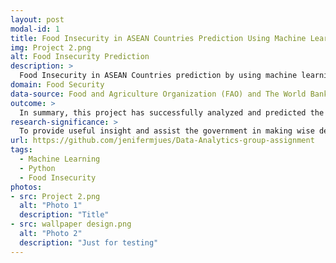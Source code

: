 ```yaml
---
layout: post
modal-id: 1
title: Food Insecurity in ASEAN Countries Prediction Using Machine Learning (ML)
img: Project 2.png
alt: Food Insecurity Prediction
description: >
  Food Insecurity in ASEAN Countries prediction by using machine learning (ML)
domain: Food Security
data-source: Food and Agriculture Organization (FAO) and The World Bank data
outcome: >
  In summary, this project has successfully analyzed and predicted the impact of food insecurity (FI) in ASEAN countries, in addition to helping countries other than ASEAN to analyze their own food insecurity and predict food insecurity.
research-significance: >
  To provide useful insight and assist the government in making wise decisions and strategies to reduce food insecurity.
url: https://github.com/jenifermjues/Data-Analytics-group-assignment
tags:
  - Machine Learning
  - Python
  - Food Insecurity
photos:
- src: Project 2.png
  alt: "Photo 1"
  description: "Title"
- src: wallpaper design.png
  alt: "Photo 2"
  description: "Just for testing"
---
```

